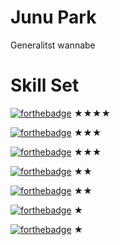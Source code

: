 # Junu Park

Generalitst wannabe

# Skill Set

[![forthebadge](https://s3.ap-northeast-2.amazonaws.com/6unu.net/python.svg)](https://forthebadge.com) ★★★★

[![forthebadge](https://s3.ap-northeast-2.amazonaws.com/6unu.net/javascript.svg)](https://forthebadge.com) ★★★

[![forthebadge](https://s3.ap-northeast-2.amazonaws.com/6unu.net/java.svg)](https://forthebadge.com) ★★★

[![forthebadge](https://s3.ap-northeast-2.amazonaws.com/6unu.net/typescript.svg)](https://forthebadge.com) ★★

[![forthebadge](https://s3.ap-northeast-2.amazonaws.com/6unu.net/kotlin.svg)](https://forthebadge.com) ★★

[![forthebadge](https://s3.ap-northeast-2.amazonaws.com/6unu.net/groovy.svg)](https://forthebadge.com) ★

[![forthebadge](https://s3.ap-northeast-2.amazonaws.com/6unu.net/go.svg)](https://forthebadge.com) ★
